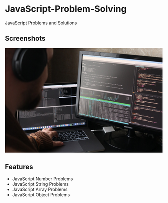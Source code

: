 # JavaScript-Problem-Solving
JavaScript Problems and Solutions

## Screenshots

<img src="https://raw.githubusercontent.com/jayedrashid/necessary_cloud_files/main/pexels-mikhail-fesenko-coding-problem-solve.jpg">
  
## Features

- JavaScript Number Problems
- JavaScript String Problems
- JavaScript Array Problems
- JavaScript Object Problems
